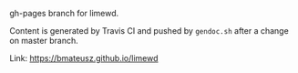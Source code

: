 gh-pages branch for limewd.

Content is generated by Travis CI and pushed by `gendoc.sh` after a change on master branch.

Link: https://bmateusz.github.io/limewd
